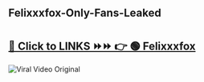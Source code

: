 
 ## Felixxxfox-Only-Fans-Leaked

# <h2><a href="https://clipsfans.com/Felixxxfox&ref=git">🔗 Click to LINKS ⏩⏩ 👉 🟢 Felixxxfox </a></h2>

<a href="https://clipsfans.com/Felixxxfox&ref=git" rel="nofollow" data-target="animated-image.originalLink"><img src="https://i.ibb.co.com/xMMVF88/686577567.gif" alt="Viral Video Original" style="max-width: 100%; display: inline-block;" data-target="animated-image.originalImage"></a>
